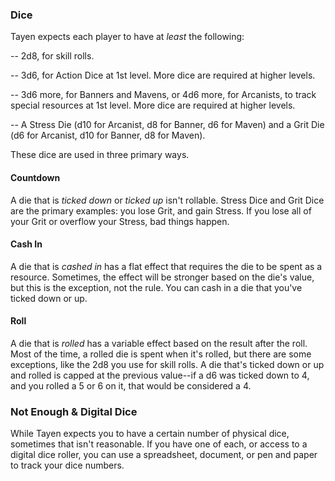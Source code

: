 ### Dice
Tayen expects each player to have at _least_ the following: 

-- 2d8, for skill rolls.

-- 3d6, for Action Dice at 1st level. More dice are required at higher levels.

-- 3d6 more, for Banners and Mavens, or 4d6 more, for Arcanists, to track special resources at 1st level. More dice are required at higher levels.

-- A Stress Die (d10 for Arcanist, d8 for Banner, d6 for Maven) and a Grit Die (d6 for Arcanist, d10 for Banner, d8 for Maven).

These dice are used in three primary ways. 

#### Countdown
A die that is _ticked down_ or _ticked up_ isn't rollable. Stress Dice and Grit Dice are the primary examples: you lose Grit, and gain Stress. If you lose all of your Grit or overflow your Stress, bad things happen.

#### Cash In
A die that is _cashed in_ has a flat effect that requires the die to be spent as a resource. Sometimes, the effect will be stronger based on the die's value, but this is the exception, not the rule. You can cash in a die that you've ticked down or up.

#### Roll
A die that is _rolled_ has a variable effect based on the result after the roll. Most of the time, a rolled die is spent when it's rolled, but there are some exceptions, like the 2d8 you use for skill rolls. A die that's ticked down or up and rolled is capped at the previous value--if a d6 was ticked down to 4, and you rolled a 5 or 6 on it, that would be considered a 4.

### Not Enough & Digital Dice

While Tayen expects you to have a certain number of physical dice, sometimes that isn't reasonable. If you have one of each, or access to a digital dice roller, you can use a spreadsheet, document, or pen and paper to track your dice numbers.
